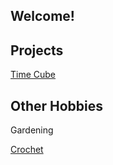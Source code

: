 ## Welcome! 


## Projects
 [Time Cube](https://baileysage.github.io/TimeCube) 
 
 ## Other Hobbies
  Gardening
 
 [Crochet](https://www.ravelry.com/people/baileysage)
